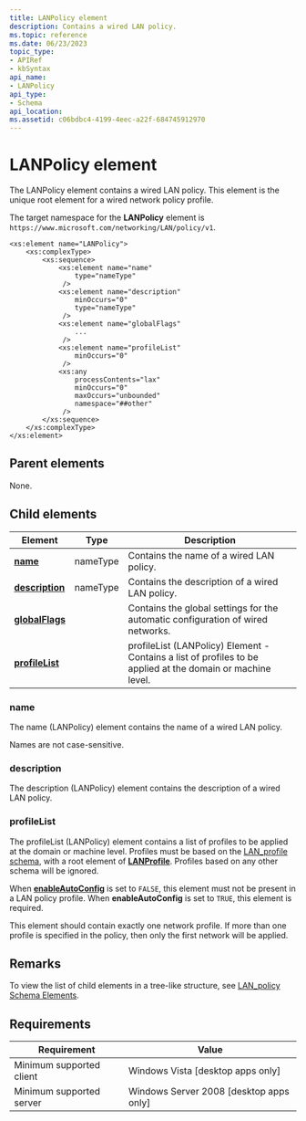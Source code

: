 ```yaml
---
title: LANPolicy element
description: Contains a wired LAN policy.
ms.topic: reference
ms.date: 06/23/2023
topic_type: 
- APIRef
- kbSyntax
api_name: 
- LANPolicy
api_type: 
- Schema
api_location: 
ms.assetid: c06bdbc4-4199-4eec-a22f-684745912970
---
```


# LANPolicy element

The LANPolicy element contains a wired LAN policy. This element is the unique root element for a wired network policy profile.

The target namespace for the **LANPolicy** element is `https://www.microsoft.com/networking/LAN/policy/v1`.

```XSD
<xs:element name="LANPolicy">
    <xs:complexType>
        <xs:sequence>
            <xs:element name="name"
                type="nameType"
             />
            <xs:element name="description"
                minOccurs="0"
                type="nameType"
             />
            <xs:element name="globalFlags"
                ...
             />
            <xs:element name="profileList"
                minOccurs="0"
             />
            <xs:any
                processContents="lax"
                minOccurs="0"
                maxOccurs="unbounded"
                namespace="##other"
             />
        </xs:sequence>
    </xs:complexType>
</xs:element>
```

## Parent elements

None.

## Child elements

| Element | Type | Description |
| - | - | - |
| [**name**](#name) | nameType | Contains the name of a wired LAN policy. |
| [**description**](#description) | nameType | Contains the description of a wired LAN policy. |
| [**globalFlags**](./lan-policyschema-globalflags-lanpolicy-element.md) | | Contains the global settings for the automatic configuration of wired networks. |
| [**profileList**](#profilelist) | | profileList (LANPolicy) Element - Contains a list of profiles to be applied at the domain or machine level. |

### name

The name (LANPolicy) element contains the name of a wired LAN policy.

Names are not case-sensitive.

### description

The description (LANPolicy) element contains the description of a wired LAN policy.

### profileList

The profileList (LANPolicy) element contains a list of profiles to be applied at the domain or machine level. Profiles must be based on the [LAN\_profile schema](lan-profileschema-schema.md), with a root element of [**LANProfile**](lan-profileschema-lanprofile-element.md). Profiles based on any other schema will be ignored.

When [**enableAutoConfig**](./lan-policyschema-globalflags-lanpolicy-element.md#enableautoconfig) is set to `FALSE`, this element must not be present in a LAN policy profile. When **enableAutoConfig** is set to `TRUE`, this element is required.

This element should contain exactly one network profile. If more than one profile is specified in the policy, then only the first network will be applied.

## Remarks

To view the list of child elements in a tree-like structure, see [LAN\_policy Schema Elements](lan-policyschema-elements.md).

## Requirements

| Requirement | Value |
| - | - |
| Minimum supported client | Windows Vista \[desktop apps only\] |
| Minimum supported server | Windows Server 2008 \[desktop apps only\] |
